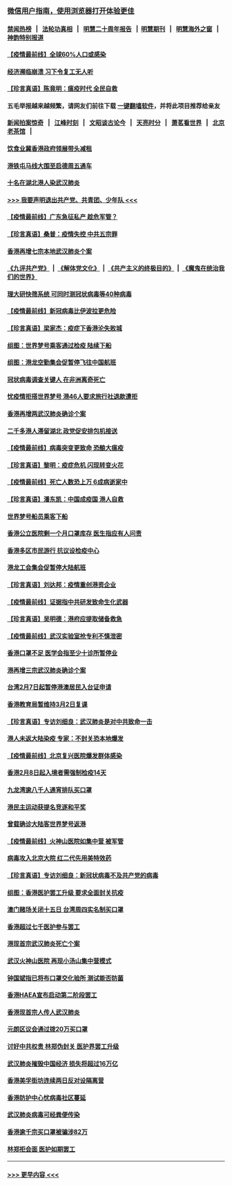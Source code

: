 ### [微信用户指南，使用浏览器打开体验更佳](https://github.com/gfw-breaker/banned-news1/blob/master/indexes/wechat-guide.md?t=0)
#### [禁闻热榜](热点新闻.md?t=0)  &nbsp;&nbsp;|&nbsp;&nbsp; [法轮功真相](https://github.com/gfw-breaker/truth/blob/master/README.md?t=0) &nbsp;&nbsp;|&nbsp;&nbsp; [明慧二十周年报告](https://github.com/gfw-breaker/mh-reports/blob/master/README.md?t=0) &nbsp;&nbsp;|&nbsp;&nbsp;[明慧期刊](https://github.com/gfw-breaker/mh-qikan) &nbsp;&nbsp;|&nbsp;&nbsp; [明慧海外之窗](https://github.com/gfw-breaker/mh-news/blob/master/README.md?t=0) &nbsp;&nbsp;|&nbsp;&nbsp; [神韵特别报道](https://github.com/gfw-breaker/mh-news/blob/master/shenyun.md?t=0)
#### [【疫情最前线】全球60%人口或感染](../pages/nsc415/n11866914.md?t=02140802) 
#### [经济濒临崩溃 习下令复工无人听](../pages/nsc415/n11867269.md?t=02140802) 
#### [【珍言真语】陈竟明：瘟疫时代 全民自救](../pages/nsc415/n11866765.md?t=02140802) 
#### 五毛举报越来越频繁，请网友们前往下载 [一键翻墙软件](https://github.com/gfw-breaker/ssr-accounts)，并将此项目推荐给亲友
#### [新闻拍案惊奇](https://github.com/gfw-breaker/banned-news1/blob/master/pages/link4.md) &nbsp;&nbsp;|&nbsp;&nbsp; [江峰时刻](https://github.com/gfw-breaker/banned-news1/blob/master/pages/link4.md) &nbsp;&nbsp;|&nbsp;&nbsp; [文昭谈古论今](https://github.com/gfw-breaker/banned-news1/blob/master/pages/link4.md) &nbsp;&nbsp;|&nbsp;&nbsp; [天亮时分](https://github.com/gfw-breaker/banned-news1/blob/master/pages/link4.md) &nbsp;&nbsp;|&nbsp;&nbsp; [萧茗看世界](https://github.com/gfw-breaker/banned-news1/blob/master/pages/link4.md) &nbsp;&nbsp;|&nbsp;&nbsp; [北京老茶馆](https://github.com/gfw-breaker/banned-news1/blob/master/pages/link4.md) &nbsp;&nbsp;|&nbsp;&nbsp; 
#### [饮食业冀香港政府领展带头减租](../pages/nsc415/n11864876.md?t=02140802) 
#### [港铁屯马线大围至启德周五通车](../pages/nsc415/n11864842.md?t=02140802) 
#### [十名在湖北港人染武汉肺炎](../pages/nsc415/n11864807.md?t=02140802) 
#### [>>> 我要声明退出共产党、共青团、少年队 <<<](https://github.com/begood0513/goodnews/blob/master/quit/letter.md) 
#### [【疫情最前线】广东急征私产 趁危军管？](../pages/nsc415/n11864205.md?t=02140802) 
#### [【珍言真语】桑普：疫情失控 中共五宗罪](../pages/nsc415/n11864157.md?t=02140802) 
#### [香港再增七宗本地武汉肺炎个案](../pages/nsc415/n11862405.md?t=02140802) 
#### [《九评共产党》](https://github.com/begood0513/9ping.md/blob/master/README.md) &nbsp;|&nbsp; [《解体党文化》](../../../../jtdwh.md/blob/master/README.md)  &nbsp;|&nbsp; [《共产主义的终极目的》](../../../../gczydzjmd.md/blob/master/README.md) &nbsp;|&nbsp; [《魔鬼在统治我们的世界》](../../../../mgztzwmdsj.md/blob/master/README.md) 
#### [理大研快筛系统 可同时测冠状病毒等40种病毒](../pages/nsc415/n11862376.md?t=02140802) 
#### [【疫情最前线】新冠病毒比伊波拉更危险](../pages/nsc415/n11862199.md?t=02140802) 
#### [【珍言真语】梁家杰：疫症下香港沦失败城](../pages/nsc415/n11861588.md?t=02140802) 
#### [组图：世界梦号乘客通过检疫 陆续下船](../pages/nsc415/n11858302.md?t=02140802) 
#### [组图：港龙空勤集会促暂停飞往中国航班](../pages/nsc415/n11858190.md?t=02140802) 
#### [冠状病毒调查关键人 在非洲离奇死亡](../pages/nsc415/n11859798.md?t=02140802) 
#### [忧疫情拒搭世界梦号 港46人要求旅行社退款遭拒](../pages/nsc415/n11859849.md?t=02140802) 
#### [香港再增两武汉肺炎确诊个案](../pages/nsc415/n11859833.md?t=02140802) 
#### [二千多港人滞留湖北 政党促安排包机接送](../pages/nsc415/n11859831.md?t=02140802) 
#### [【疫情最前线】病毒突变更致命 恐酿大瘟疫](../pages/nsc415/n11859604.md?t=02140802) 
#### [【珍言真语】黎明：疫症危机 闪现转变火花](../pages/nsc415/n11859199.md?t=02140802) 
#### [【疫情最前线】死亡人数恐上万 6成病逝家中](../pages/nsc415/n11856687.md?t=02140802) 
#### [【珍言真语】潘东凯：中国成疫国 港人自救](../pages/nsc415/n11856962.md?t=02140802) 
#### [世界梦号船员乘客下船](../pages/nsc415/n11856883.md?t=02140802) 
#### [香港公立医院剩一个月口罩库存 医生指应有人问责](../pages/nsc415/n11856875.md?t=02140802) 
#### [香港多区市民游行 抗议设检疫中心](../pages/nsc415/n11856866.md?t=02140802) 
#### [港龙工会集会促暂停大陆航班](../pages/nsc415/n11856840.md?t=02140802) 
#### [【珍言真语】刘达邦：疫情重创港资企业](../pages/nsc415/n11854274.md?t=02140802) 
#### [【疫情最前线】证据指中共研发致命生化武器](../pages/nsc415/n11853087.md?t=02140802) 
#### [【珍言真语】吴明德：港府应提取储备救急](../pages/nsc415/n11852734.md?t=02140802) 
#### [【疫情最前线】武汉实验室抢专利不慎泄密](../pages/nsc415/n11850310.md?t=02140802) 
#### [香港口罩不足 医学会指至少十诊所暂停业](../pages/nsc415/n11850301.md?t=02140802) 
#### [港再增三宗武汉肺炎确诊个案](../pages/nsc415/n11850328.md?t=02140802) 
#### [台湾2月7日起暂停港澳居民入台证申请](../pages/nsc415/n11850304.md?t=02140802) 
#### [香港教育局暂维持3月2日复课](../pages/nsc415/n11850260.md?t=02140802) 
#### [【珍言真语】专访刘细良：武汉肺炎是对中共致命一击](../pages/nsc415/n11849934.md?t=02140802) 
#### [港人未返大陆染疫 专家：不封关恐本地爆发](../pages/nsc415/n11848021.md?t=02140802) 
#### [【疫情最前线】北京复兴医院爆发群体感染](../pages/nsc415/n11847626.md?t=02140802) 
#### [香港2月8日起入境者需强制检疫14天](../pages/nsc415/n11847658.md?t=02140802) 
#### [九龙湾逾八千人通宵排队买口罩](../pages/nsc415/n11847647.md?t=02140802) 
#### [港民主运动获提名竞逐和平奖](../pages/nsc415/n11847633.md?t=02140802) 
#### [曾载确诊大陆客世界梦号返港](../pages/nsc415/n11847608.md?t=02140802) 
#### [【疫情最前线】火神山医院如集中营 被军管](../pages/nsc415/n11847524.md?t=02140802) 
#### [病毒攻入北京大院 红二代先用美特效药](../pages/nsc415/n11847427.md?t=02140802) 
#### [【珍言真语】专访刘细良：新冠状病毒不及共产党的病毒](../pages/nsc415/n11847164.md?t=02140802) 
#### [组图：香港医护罢工升级 要求全面封关抗疫](../pages/nsc415/n11844107.md?t=02140802) 
#### [澳门赌场关闭十五日 台湾周四实名制买口罩](../pages/nsc415/n11845083.md?t=02140802) 
#### [香港超过七千医护参与罢工](../pages/nsc415/n11845051.md?t=02140802) 
#### [港现首宗武汉肺炎死亡个案](../pages/nsc415/n11844998.md?t=02140802) 
#### [武汉火神山医院 再现小汤山集中营模式](../pages/nsc415/n11844763.md?t=02140802) 
#### [钟国斌指已将布口罩交化验所 测试能否防菌](../pages/nsc415/n11842783.md?t=02140802) 
#### [香港HAEA宣布启动第二阶段罢工](../pages/nsc415/n11842723.md?t=02140802) 
#### [香港现首宗人传人武汉肺炎](../pages/nsc415/n11842766.md?t=02140802) 
#### [元朗区议会通过拨20万买口罩](../pages/nsc415/n11842754.md?t=02140802) 
#### [讨好中共权贵 林郑伪封关 医护界罢工升级](../pages/nsc415/n11842359.md?t=02140802) 
#### [武汉肺炎摧毁中国经济 损失将超过16万亿](../pages/nsc415/n11839723.md?t=02140802) 
#### [香港美孚街坊连续两日反对设隔离营](../pages/nsc415/n11839962.md?t=02140802) 
#### [香港防护中心忧病毒社区蔓延](../pages/nsc415/n11839933.md?t=02140802) 
#### [武汉肺炎病毒可经粪便传染](../pages/nsc415/n11839939.md?t=02140802) 
#### [香港逾千宗买口罩被骗涉82万](../pages/nsc415/n11839914.md?t=02140802) 
#### [林郑拒会面 医护如期罢工](../pages/nsc415/n11839892.md?t=02140802) 

----
#### [ >>> 更早内容 <<< ](../indexes/nsc415-earlier.md)

